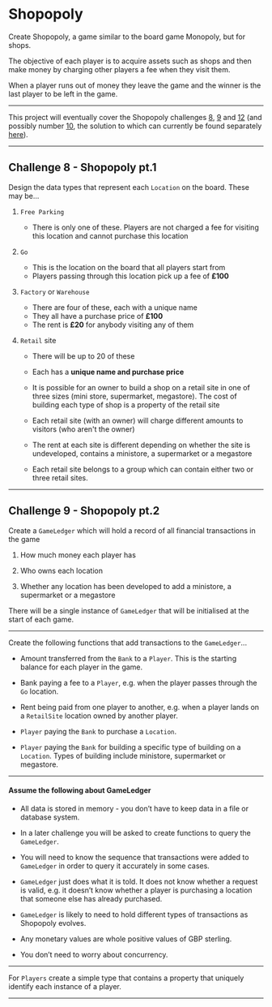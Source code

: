 Shopopoly
=========

Create Shopopoly, a game similar to the board game Monopoly, but for shops.

The objective of each player is to acquire assets such as shops and then make money by charging other players a fee when they visit them.

When a player runs out of money they leave the game and the winner is the last player to be left in the game.

------

This project will eventually cover the Shopopoly challenges [8](https://coding-challenges.jl-engineering.net/challenges/challenge-8/), [9](https://coding-challenges.jl-engineering.net/challenges/challenge-9/) and [12](https://coding-challenges.jl-engineering.net/challenges/challenge-12/) (and possibly number [10](https://coding-challenges.jl-engineering.net/challenges/challenge-10/), the solution to which can currently be found separately [here](https://github.com/mattTea/Shopopoly-Challenge10)).

------

## Challenge 8 - Shopopoly pt.1

Design the data types that represent each `Location` on the board. These may be...

1. `Free Parking`
    - There is only one of these. Players are not charged a fee for visiting this location and cannot purchase this location

1. `Go`
    - This is the location on the board that all players start from
    - Players passing through this location pick up a fee of **£100**

1. `Factory` or `Warehouse`
    - There are four of these, each with a unique name
    - They all have a purchase price of **£100**
    - The rent is **£20** for anybody visiting any of them

1. `Retail` site
    - There will be up to 20 of these
    - Each has a **unique name and purchase price**
    
    - It is possible for an owner to build a shop on a retail site in one of three sizes (mini store, supermarket, megastore). The cost of building each type of shop is a property of the retail site
    - Each retail site (with an owner) will charge different amounts to visitors (who aren't the owner)
    - The rent at each site is different depending on whether the site is undeveloped, contains a ministore, a supermarket or a megastore
    - Each retail site belongs to a group which can contain either two or three retail sites.
    
------

## Challenge 9 - Shopopoly pt.2

Create a `GameLedger` which will hold a record of all financial transactions in the game

1. How much money each player has

1. Who owns each location

1. Whether any location has been developed to add a ministore, a supermarket or a megastore


There will be a single instance of `GameLedger` that will be initialised at the start of each game.

------

Create the following functions that add transactions to the `GameLedger`...

- Amount transferred from the `Bank` to a `Player`. This is the starting balance for each player in the game.

- Bank paying a fee to a `Player`, e.g. when the player passes through the `Go` location.

- Rent being paid from one player to another, e.g. when a player lands on a `RetailSite` location owned by another player.

- `Player` paying the `Bank` to purchase a `Location`.

- `Player` paying the `Bank` for building a specific type of building on a `Location`. Types of building include ministore, supermarket or megastore.

------

#### Assume the following about GameLedger

- All data is stored in memory - you don’t have to keep data in a file or database system.

- In a later challenge you will be asked to create functions to query the `GameLedger`.

- You will need to know the sequence that transactions were added to `GameLedger` in order to query it accurately in some cases.

- `GameLedger` just does what it is told. It does not know whether a request is valid, e.g. it doesn’t know whether a player is purchasing a location that someone else has already purchased.

- `GameLedger` is likely to need to hold different types of transactions as Shopopoly evolves.

- Any monetary values are whole positive values of GBP sterling.

- You don’t need to worry about concurrency.

------

For `Players` create a simple type that contains a property that uniquely identify each instance of a player.

------